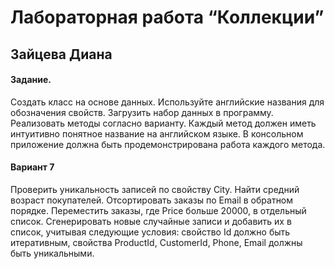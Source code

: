 # Лабораторная работа “Коллекции”
## Зайцева Диана

#### Задание.

Создать класс на основе данных. Используйте английские названия для обозначения свойств.
Загрузить набор данных в программу. Реализовать методы согласно варианту.
Каждый метод должен иметь интуитивно понятное название на английском языке.
В консольном приложение должна быть продемонстрирована работа каждого метода.

#### Вариант 7
 
Проверить уникальность записей по свойству City.
Найти средний возраст покупателей.
Отсортировать заказы по Email в обратном порядке.
Переместить заказы, где Price больше 20000, в отдельный список.
Сгенерировать новые случайные записи и добавить их в список, учитывая следующие условия: свойство Id должно быть итеративным, свойства ProductId, CustomerId, Phone, Email должны быть уникальными.
